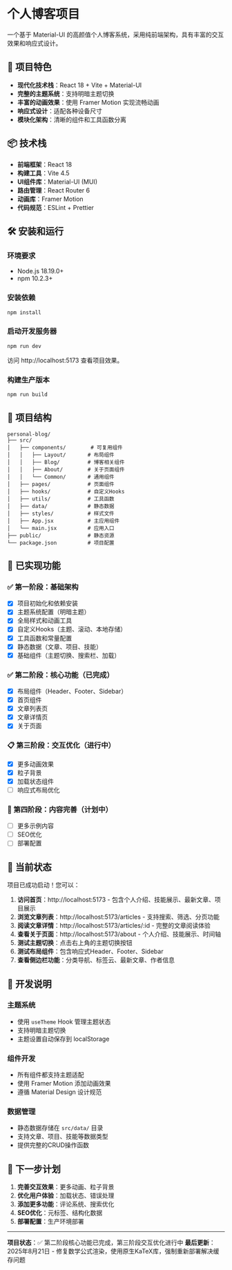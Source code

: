 # 个人博客项目

一个基于 Material-UI 的高颜值个人博客系统，采用纯前端架构，具有丰富的交互效果和响应式设计。

## 🚀 项目特色

- **现代化技术栈**：React 18 + Vite + Material-UI
- **完整的主题系统**：支持明暗主题切换
- **丰富的动画效果**：使用 Framer Motion 实现流畅动画
- **响应式设计**：适配各种设备尺寸
- **模块化架构**：清晰的组件和工具函数分离

## 📦 技术栈

- **前端框架**：React 18
- **构建工具**：Vite 4.5
- **UI组件库**：Material-UI (MUI)
- **路由管理**：React Router 6
- **动画库**：Framer Motion
- **代码规范**：ESLint + Prettier

## 🛠️ 安装和运行

### 环境要求
- Node.js 18.19.0+
- npm 10.2.3+

### 安装依赖
```bash
npm install
```

### 启动开发服务器
```bash
npm run dev
```

访问 http://localhost:5173 查看项目效果。

### 构建生产版本
```bash
npm run build
```

## 📁 项目结构

```
personal-blog/
├── src/
│   ├── components/        # 可复用组件
│   │   ├── Layout/       # 布局组件
│   │   ├── Blog/         # 博客相关组件
│   │   ├── About/        # 关于页面组件
│   │   └── Common/       # 通用组件
│   ├── pages/            # 页面组件
│   ├── hooks/            # 自定义Hooks
│   ├── utils/            # 工具函数
│   ├── data/             # 静态数据
│   ├── styles/           # 样式文件
│   ├── App.jsx           # 主应用组件
│   └── main.jsx          # 应用入口
├── public/               # 静态资源
└── package.json          # 项目配置
```

## 🎨 已实现功能

### ✅ 第一阶段：基础架构
- [x] 项目初始化和依赖安装
- [x] 主题系统配置（明暗主题）
- [x] 全局样式和动画工具
- [x] 自定义Hooks（主题、滚动、本地存储）
- [x] 工具函数和常量配置
- [x] 静态数据（文章、项目、技能）
- [x] 基础组件（主题切换、搜索栏、加载）

### ✅ 第二阶段：核心功能（已完成）
- [x] 布局组件（Header、Footer、Sidebar）
- [x] 首页组件
- [x] 文章列表页
- [x] 文章详情页
- [x] 关于页面

### 📋 第三阶段：交互优化（进行中）
- [x] 更多动画效果
- [x] 粒子背景
- [x] 加载状态组件
- [ ] 响应式布局优化

### 🎯 第四阶段：内容完善（计划中）
- [ ] 更多示例内容
- [ ] SEO优化
- [ ] 部署配置

## 🎉 当前状态

项目已成功启动！您可以：

1. **访问首页**：http://localhost:5173 - 包含个人介绍、技能展示、最新文章、项目展示
2. **浏览文章列表**：http://localhost:5173/articles - 支持搜索、筛选、分页功能
3. **阅读文章详情**：http://localhost:5173/articles/:id - 完整的文章阅读体验
4. **查看关于页面**：http://localhost:5173/about - 个人介绍、技能展示、时间轴
5. **测试主题切换**：点击右上角的主题切换按钮
6. **测试布局组件**：包含响应式Header、Footer、Sidebar
7. **查看侧边栏功能**：分类导航、标签云、最新文章、作者信息

## 🔧 开发说明

### 主题系统
- 使用 `useTheme` Hook 管理主题状态
- 支持明暗主题切换
- 主题设置自动保存到 localStorage

### 组件开发
- 所有组件都支持主题适配
- 使用 Framer Motion 添加动画效果
- 遵循 Material Design 设计规范

### 数据管理
- 静态数据存储在 `src/data/` 目录
- 支持文章、项目、技能等数据类型
- 提供完整的CRUD操作函数

## 📝 下一步计划

1. **完善交互效果**：更多动画、粒子背景
2. **优化用户体验**：加载状态、错误处理
3. **添加更多功能**：评论系统、搜索优化
4. **SEO优化**：元标签、结构化数据
5. **部署配置**：生产环境部署

---

**项目状态**：✅ 第二阶段核心功能已完成，第三阶段交互优化进行中
**最后更新**：2025年8月21日 - 修复数学公式渲染，使用原生KaTeX库，强制重新部署解决缓存问题
